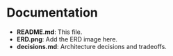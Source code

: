 # Documentation

- **README.md**: This file.
- **ERD.png**: Add the ERD image here.
- **decisions.md**: Architecture decisions and tradeoffs.